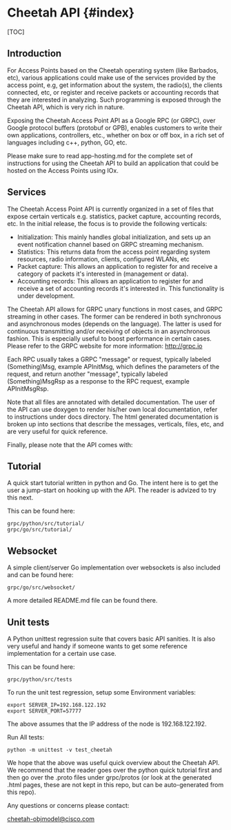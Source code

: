 Cheetah API {#index}
========================

[TOC]

## Introduction

For Access Points based on the Cheetah operating system (like Barbados, etc), various applications could make use of the services provided by the access point, e.g, get information about the system, the radio(s), the clients connected, etc, or register and receive packets or accounting records that they are interested in analyzing. Such programming is exposed through the Cheetah API, which is very rich in nature.

Exposing the Cheetah Access Point API as a Google RPC (or GRPC), over Google protocol buffers (protobuf or GPB), enables customers to write their own applications, controllers, etc., whether on box or off box, in a rich set of languages including c++, python, GO, etc.

Please make sure to read app-hosting.md for the complete set of instructions for using the Cheetah API to build an application that could be hosted on the Access Points using IOx.

## Services

The Cheetah Access Point API is currently organized in a set of files that expose certain verticals e.g. statistics, packet capture, accounting records, etc.
In the initial release, the focus is to provide the following verticals:

* Initialization: This mainly handles global initialization, and sets up an event notification channel based on GRPC streaming mechanism.
* Statistics: This returns data from the access point regarding system resources, radio information, clients, configured WLANs, etc
* Packet capture: This allows an application to register for and receive a category of packets it's interested in (management or data).
* Accounting records: This allows an application to register for and receive a set of accounting records it's interested in. This functionality is under development.

The Cheetah API allows for GRPC unary functions in most cases, and GRPC streaming in other cases. The former can be rendered in both synchronous and asynchronous modes (depends on the language). The latter is used for continuous transmitting and/or receiving of objects in an asynchronous fashion. This is especially useful to boost performance in certain cases. Please refer to the GRPC website for more information: <http://grpc.io>

Each RPC usually takes a GRPC "message" or request, typically labeled (Something)Msg, example APInitMsg, which defines the parameters of the request, and return another "message", typically labeled (Something)MsgRsp as a response to the RPC request, example APInitMsgRsp.

Note that all files are annotated with detailed documentation.
The user of the API can use doxygen to render his/her own local documentation, refer to instructions under docs directory. The html generated documentation is broken up into sections that describe the messages, verticals, files, etc, and are very useful for quick reference.

Finally, please note that the API comes with:

## Tutorial

A quick start tutorial written in python and Go. The intent here is to get the user a jump-start on hooking up with the API. The reader is advized to try this next.

This can be found here:
```
grpc/python/src/tutorial/
grpc/go/src/tutorial/
```

## Websocket

A simple client/server Go implementation over websockets is also included and can be found here:

```
grpc/go/src/websocket/
```

A more detailed README.md file can be found there.

## Unit tests

A Python unittest regression suite that covers basic API sanities. It is also very useful and handy if someone wants to get some reference implementation for a certain use case.

This can be found here:

```
grpc/python/src/tests
```

To run the unit test regression, setup some Environment variables:

```
export SERVER_IP=192.168.122.192
export SERVER_PORT=57777
```

The above assumes that the IP address of the node is 192.168.122.192.

Run All tests:

```
python -m unittest -v test_cheetah
```

We hope that the above was useful quick overview about the Cheetah API. We recommend that the reader goes over the python quick tutorial first and then go over the .proto files under grpc/protos (or look at the generated .html pages, these are not kept in this repo, but can be auto-generated from this repo).

Any questions or concerns please contact:

cheetah-objmodel@cisco.com

